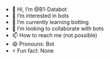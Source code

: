 - 👋 Hi, I’m @B1-Databot
- 👀 I’m interested in bots
- 🌱 I’m currently learning botting
- 💞️ I’m looking to collaborate with bots
- 📫 How to reach me (not possible)
- 😄 Pronouns: Bot
- ⚡ Fun fact: None

<!---
B1-Databot/B1-Databot is a ✨ special ✨ repository because its `README.md` (this file) appears on your GitHub profile.
You can click the Preview link to take a look at your changes.
--->
